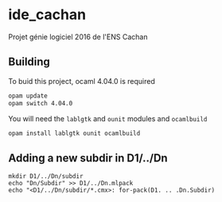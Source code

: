 # ide_cachan
Projet génie logiciel 2016 de l'ENS Cachan

## Building

To buid this project, ocaml 4.04.0 is required

```bash
opam update
opam switch 4.04.0
```

You will need the `lablgtk` and `ounit` modules and `ocamlbuild`
```bash
opam install lablgtk ounit ocamlbuild
```

## Adding a new subdir in D1/../Dn
```
mkdir D1/../Dn/subdir
echo "Dn/Subdir" >> D1/../Dn.mlpack
echo "<D1/../Dn/subdir/*.cmx>: for-pack(D1. .. .Dn.Subdir)
```
